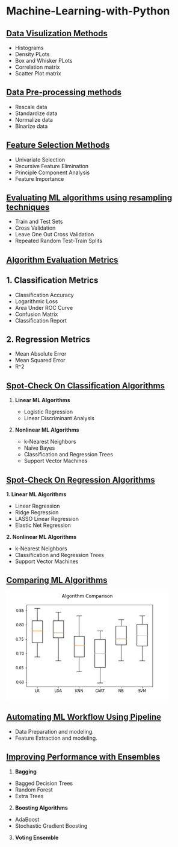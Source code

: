 # Machine-Learning-with-Python

## [Data Visulization Methods](https://github.com/kuluruvineeth/Machine-Learning-with-Python/blob/main/data%20visualization%20methods.ipynb)
* Histograms
* Density PLots
* Box and Whisker PLots
* Correlation matrix
* Scatter Plot matrix

## [Data Pre-processing methods](https://github.com/kuluruvineeth/Machine-Learning-with-Python/blob/main/Data%20Pre-processing%20methods.ipynb)
* Rescale data
* Standardize data
* Normalize data
* Binarize data

## [Feature Selection Methods](https://github.com/kuluruvineeth/Machine-Learning-with-Python/blob/main/Feature%20Selection%20methods.ipynb)
* Univariate Selection
* Recursive Feature Elimination
* Principle Component Analysis
* Feature Importance

## [Evaluating ML algorithms using **resampling** techniques](https://github.com/kuluruvineeth/Machine-Learning-with-Python/blob/main/Evaluate%20Performance%20of%20ML%20with%20Resampling.ipynb)
* Train and Test Sets
* Cross Validation
* Leave One Out Cross Validation
* Repeated Random Test-Train Splits

## [Algorithm Evaluation Metrics](https://github.com/kuluruvineeth/Machine-Learning-with-Python/blob/main/Performance%20Metrics%20of%20ML%20algorithms.ipynb)
  ## 1. Classification Metrics
  * Classification Accuracy
  * Logarithmic Loss
  * Area Under ROC Curve
  * Confusion Matrix
  * Classification Report

  ## 2. Regression Metrics
  * Mean Absolute Error
  * Mean Squared Error
  * R^2

## [Spot-Check On Classification Algorithms](https://github.com/kuluruvineeth/Machine-Learning-with-Python/blob/main/Spot-Check%20Classification%20Algorithms.ipynb)
1. **Linear ML Algorithms**
    * Logistic Regression
    * Linear Discriminant Analysis

2. **Nonlinear ML Algorithms**
    * k-Nearest Neighbors
    * Naive Bayes
    * Classification and Regression Trees
    * Support Vector Machines

## [Spot-Check On Regression Algorithms](https://github.com/kuluruvineeth/Machine-Learning-with-Python/blob/main/Spot-Check%20Regression%20Algorithms.ipynb)

**1. Linear ML Algorithms**
* Linear Regression
* Ridge Regression
* LASSO Linear Regression
* Elastic Net Regression
   
**2. Nonlinear ML Algorithms**
* k-Nearest Neighbors
* Classification and Regression Trees
* Support Vector Machines

## [Comparing ML Algorithms](https://github.com/kuluruvineeth/Machine-Learning-with-Python/blob/main/Comparing%20ML%20Algorithms.ipynb)
![comparison](https://github.com/kuluruvineeth/Machine-Learning-with-Python/blob/main/comparison.png)

## [Automating ML Workflow Using Pipeline](https://github.com/kuluruvineeth/Machine-Learning-with-Python/blob/main/Automating%20ML%20Workflows%20with%20Pipelines.ipynb)
* Data Preparation and modeling.
* Feature Extraction and modeling.

## [Improving Performance with Ensembles](https://github.com/kuluruvineeth/Machine-Learning-with-Python/blob/main/Improving%20performance%20with%20ensembles.ipynb)
1. **Bagging**
  * Bagged Decision Trees
  * Random Forest
  * Extra Trees
2. **Boosting Algorithms**
  * AdaBoost
  * Stochastic Gradient Boosting
3. **Voting Ensemble**
